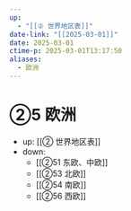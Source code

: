 ```yaml
---
up:
  - "[[② 世界地区表]]"
date-link: "[[2025-03-01]]"
date: 2025-03-01
ctime-p: 2025-03-01T13:17:50
aliases:
  - 欧洲
---
```


# ②5 欧洲

- up: [[② 世界地区表]]
- down:	
	- [[②51 东欧、中欧]]
	- [[②53 北欧]]
	- [[②54 南欧]]
	- [[②56 西欧]]
	

